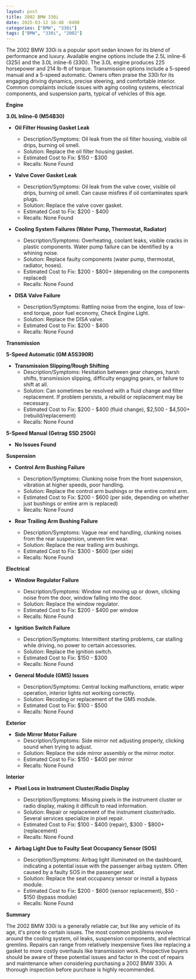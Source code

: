 ```yaml
---
layout: post
title: 2002 BMW 330i
date: 2025-03-12 16:48 -0400
categories: ["BMW", "330i"]
tags: ["BMW", "330i", "2002"]
---
```

The 2002 BMW 330i is a popular sport sedan known for its blend of performance and luxury. Available engine options include the 2.5L inline-6 (325i) and the 3.0L inline-6 (330i). The 3.0L engine produces 225 horsepower and 214 lb-ft of torque. Transmission options include a 5-speed manual and a 5-speed automatic. Owners often praise the 330i for its engaging driving dynamics, precise steering, and comfortable interior. Common complaints include issues with aging cooling systems, electrical components, and suspension parts, typical of vehicles of this age.

**Engine**

**3.0L Inline-6 (M54B30)**

*   **Oil Filter Housing Gasket Leak**
    *   Description/Symptoms: Oil leak from the oil filter housing, visible oil drips, burning oil smell.
    *   Solution: Replace the oil filter housing gasket.
    *   Estimated Cost to Fix: $150 - $300
    *   Recalls: None Found

*   **Valve Cover Gasket Leak**
    *   Description/Symptoms: Oil leak from the valve cover, visible oil drips, burning oil smell. Can cause misfires if oil contaminates spark plugs.
    *   Solution: Replace the valve cover gasket.
    *   Estimated Cost to Fix: $200 - $400
    *   Recalls: None Found

*   **Cooling System Failures (Water Pump, Thermostat, Radiator)**
    *   Description/Symptoms: Overheating, coolant leaks, visible cracks in plastic components. Water pump failure can be identified by a whining noise.
    *   Solution: Replace faulty components (water pump, thermostat, radiator, hoses).
    *   Estimated Cost to Fix: $200 - $800+ (depending on the components replaced)
    *   Recalls: None Found

*   **DISA Valve Failure**
    *   Description/Symptoms: Rattling noise from the engine, loss of low-end torque, poor fuel economy, Check Engine Light.
    *   Solution: Replace the DISA valve.
    *   Estimated Cost to Fix: $200 - $400
    *   Recalls: None Found

**Transmission**

**5-Speed Automatic (GM A5S390R)**

*   **Transmission Slipping/Rough Shifting**
    *   Description/Symptoms: Hesitation between gear changes, harsh shifts, transmission slipping, difficulty engaging gears, or failure to shift at all.
    *   Solution: Can sometimes be resolved with a fluid change and filter replacement. If problem persists, a rebuild or replacement may be necessary.
    *   Estimated Cost to Fix: $200 - $400 (fluid change), $2,500 - $4,500+ (rebuild/replacement)
    *   Recalls: None Found

**5-Speed Manual (Getrag S5D 250G)**

*   **No Issues Found**

**Suspension**

*   **Control Arm Bushing Failure**
    *   Description/Symptoms: Clunking noise from the front suspension, vibration at higher speeds, poor handling.
    *   Solution: Replace the control arm bushings or the entire control arm.
    *   Estimated Cost to Fix: $200 - $600 (per side, depending on whether just bushings or entire arm is replaced)
    *   Recalls: None Found

*   **Rear Trailing Arm Bushing Failure**
    *   Description/Symptoms: Vague rear end handling, clunking noises from the rear suspension, uneven tire wear.
    *   Solution: Replace the rear trailing arm bushings.
    *   Estimated Cost to Fix: $300 - $600 (per side)
    *   Recalls: None Found

**Electrical**

*   **Window Regulator Failure**
    *   Description/Symptoms: Window not moving up or down, clicking noise from the door, window falling into the door.
    *   Solution: Replace the window regulator.
    *   Estimated Cost to Fix: $200 - $400 per window
    *   Recalls: None Found

*   **Ignition Switch Failure**
    *   Description/Symptoms: Intermittent starting problems, car stalling while driving, no power to certain accessories.
    *   Solution: Replace the ignition switch.
    *   Estimated Cost to Fix: $150 - $300
    *   Recalls: None Found

*   **General Module (GM5) Issues**
    *   Description/Symptoms: Central locking malfunctions, erratic wiper operation, interior lights not working correctly.
    *   Solution: Recoding or replacement of the GM5 module.
    *   Estimated Cost to Fix: $100 - $500
    *   Recalls: None Found

**Exterior**

*   **Side Mirror Motor Failure**
    *   Description/Symptoms: Side mirror not adjusting properly, clicking sound when trying to adjust.
    *   Solution: Replace the side mirror assembly or the mirror motor.
    *   Estimated Cost to Fix: $150 - $400 per mirror
    *   Recalls: None Found

**Interior**

*   **Pixel Loss in Instrument Cluster/Radio Display**
    *   Description/Symptoms: Missing pixels in the instrument cluster or radio display, making it difficult to read information.
    *   Solution: Repair or replacement of the instrument cluster/radio. Several services specialize in pixel repair.
    *   Estimated Cost to Fix: $100 - $400 (repair), $300 - $800+ (replacement)
    *   Recalls: None Found

*   **Airbag Light Due to Faulty Seat Occupancy Sensor (SOS)**
    *   Description/Symptoms: Airbag light illuminated on the dashboard, indicating a potential issue with the passenger airbag system. Often caused by a faulty SOS in the passenger seat.
    *   Solution: Replace the seat occupancy sensor or install a bypass module.
    *   Estimated Cost to Fix: $200 - $600 (sensor replacement), $50 - $150 (bypass module)
    *   Recalls: None Found

**Summary**

The 2002 BMW 330i is a generally reliable car, but like any vehicle of its age, it's prone to certain issues. The most common problems revolve around the cooling system, oil leaks, suspension components, and electrical gremlins. Repairs can range from relatively inexpensive fixes like replacing a gasket to more costly overhauls like transmission work. Prospective buyers should be aware of these potential issues and factor in the cost of repairs and maintenance when considering purchasing a 2002 BMW 330i. A thorough inspection before purchase is highly recommended.


